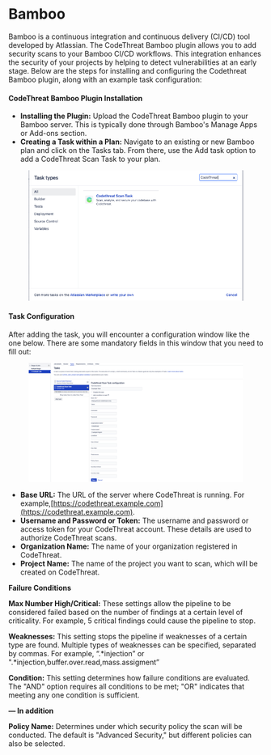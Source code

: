 # Bamboo

Bamboo is a continuous integration and continuous delivery (CI/CD) tool developed by Atlassian. The CodeThreat Bamboo plugin allows you to add security scans to your Bamboo CI/CD workflows. This integration enhances the security of your projects by helping to detect vulnerabilities at an early stage. Below are the steps for installing and configuring the Codethreat Bamboo plugin, along with an example task configuration:



#### **CodeThreat Bamboo Plugin Installation**

* **Installing the Plugin:** Upload the CodeThreat Bamboo plugin to your Bamboo server. This is typically done through Bamboo's Manage Apps or Add-ons section.
* **Creating a Task within a Plan:** Navigate to an existing or new Bamboo plan and click on the Tasks tab. From there, use the Add task option to add a CodeThreat Scan Task to your plan.

<figure><img src="../../.gitbook/assets/Screenshot 2024-03-15 at 12.21.41.png" alt=""><figcaption></figcaption></figure>

#### **Task Configuration**

After adding the task, you will encounter a configuration window like the one below. There are some mandatory fields in this window that you need to fill out:

<figure><img src="../../.gitbook/assets/Screenshot 2024-03-15 at 12.20.34.png" alt=""><figcaption></figcaption></figure>

* **Base URL:** The URL of the server where CodeThreat is running. For example,[https://codethreat.example.com](https://codethreat.example.com).
* **Username and Password or Token:** The username and password or access token for your CodeThreat account. These details are used to authorize CodeThreat scans.
* **Organization Name:** The name of your organization registered in CodeThreat.
* **Project Name:** The name of the project you want to scan, which will be created on CodeThreat.

**Failure Conditions**

**Max Number High/Critical:** These settings allow the pipeline to be considered failed based on the number of findings at a certain level of criticality. For example, 5 critical findings could cause the pipeline to stop.

**Weaknesses:** This setting stops the pipeline if weaknesses of a certain type are found. Multiple types of weaknesses can be specified, separated by commas. For example, “.\*injection” or ".\*injection,buffer.over.read,mass.assigment”

**Condition:** This setting determines how failure conditions are evaluated. The "AND" option requires all conditions to be met; "OR" indicates that meeting any one condition is sufficient.

**— In addition**

**Policy Name:** Determines under which security policy the scan will be conducted. The default is "Advanced Security," but different policies can also be selected.

